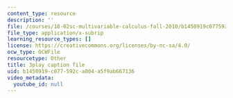 ```yaml
---
content_type: resource
description: ''
file: /courses/18-02sc-multivariable-calculus-fall-2010/b1450919c077592ca004a5f9ab667136_gzbWF-IdscE.vtt
file_type: application/x-subrip
learning_resource_types: []
license: https://creativecommons.org/licenses/by-nc-sa/4.0/
ocw_type: OCWFile
resourcetype: Other
title: 3play caption file
uid: b1450919-c077-592c-a004-a5f9ab667136
video_metadata:
  youtube_id: null
---
```

